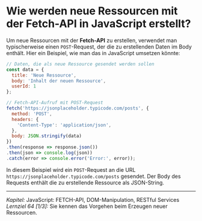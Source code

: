# Wie werden neue Ressourcen mit der Fetch-API in JavaScript erstellt?

Um neue Ressourcen mit der **Fetch-API** zu erstellen, verwendet man typischerweise einen `POST`-Request, der die zu erstellenden Daten im Body enthält. Hier ein Beispiel, wie man das in JavaScript umsetzen könnte:

```javascript
// Daten, die als neue Ressource gesendet werden sollen
const data = {
  title: 'Neue Ressource',
  body: 'Inhalt der neuen Ressource',
  userId: 1
};

// Fetch-API-Aufruf mit POST-Request
fetch('https://jsonplaceholder.typicode.com/posts', {
  method: 'POST',
  headers: {
    'Content-Type': 'application/json',
  },
  body: JSON.stringify(data)
})
.then(response => response.json())
.then(json => console.log(json))
.catch(error => console.error('Error:', error));
```

In diesem Beispiel wird ein `POST`-Request an die URL `https://jsonplaceholder.typicode.com/posts` gesendet. Der Body des Requests enthält die zu erstellende Ressource als JSON-String.

---

_Kapitel:_ JavaScript: FETCH-API, DOM-Manipulation, RESTful Services
_Lernziel 64 \[1/3\]:_ Sie kennen das Vorgehen beim Erzeugen neuer Ressourcen.
